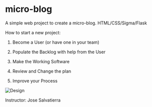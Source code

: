 # micro-blog
A simple web project to create a micro-blog. HTML/CSS/Sigma/Flask

How to start a new project:

1. Become a User
(or have one in your team)

2. Populate the Backlog with help from the User

3. Make the Working Software

4. Review and Change the plan

5. Improve your Process

![Design](<https://github.com/JahongLiu/micro-blog/blob/main/Figma%20Design/Finished%20design.png?raw=true>)

Instructor: Jose Salvatierra
